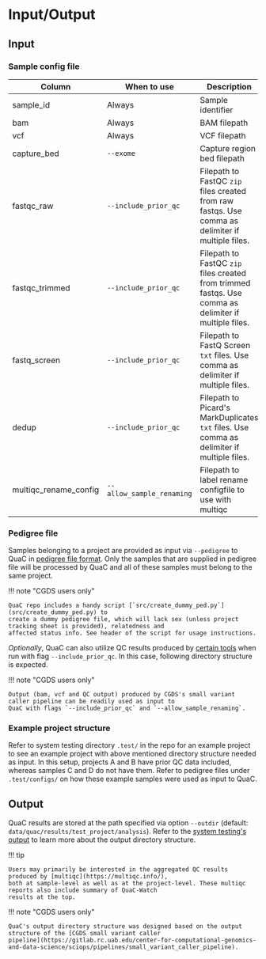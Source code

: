 # Input/Output

## Input

### Sample config file

| Column                | When to use               | Description                                                                                           |
| --------------------- | ------------------------- | ----------------------------------------------------------------------------------------------------- |
| sample_id             | Always                    | Sample identifier                                                                                     |
| bam                   | Always                    | BAM filepath                                                                                          |
| vcf                   | Always                    | VCF filepath                                                                                          |
| capture_bed           | `--exome`                 | Capture region bed filepath                                                                           |
| fastqc_raw            | `--include_prior_qc`      | Filepath to FastQC `zip` files created from raw fastqs. Use comma as delimiter if multiple files.     |
| fastqc_trimmed        | `--include_prior_qc`      | Filepath to FastQC `zip` files created from trimmed fastqs. Use comma as delimiter if multiple files. |
| fastq_screen          | `--include_prior_qc`      | Filepath to FastQ Screen `txt` files. Use comma as delimiter if multiple files.                       |
| dedup                 | `--include_prior_qc`      | Filepath to Picard's MarkDuplicates `txt` files. Use comma as delimiter if multiple files.            |
| multiqc_rename_config | `--allow_sample_renaming` | Filepath to label rename configfile to use with multiqc                                               |

### Pedigree file

<!-- markdown-link-check-disable -->

Samples belonging to a project are provided as input via `--pedigree` to QuaC in [pedigree file
format](https://gatk.broadinstitute.org/hc/en-us/articles/360035531972-PED-Pedigree-format). Only the samples that are
supplied in pedigree file will be processed by QuaC and all of these samples must belong to the same project.

<!-- markdown-link-check-enable -->

!!! note "CGDS users only"

    QuaC repo includes a handy script [`src/create_dummy_ped.py`](src/create_dummy_ped.py) to
    create a dummy pedigree file, which will lack sex (unless project tracking sheet is provided), relatedness and
    affected status info. See header of the script for usage instructions. 


*Optionally*, QuaC can also utilize QC results produced by [certain
tools](./index.md#optional-qc-output-consumed-by-quac) when run with flag `--include_prior_qc`. In this case, following
directory structure is expected.


!!! note "CGDS users only"

    Output (bam, vcf and QC output) produced by CGDS's small variant caller pipeline can be readily used as input to
    QuaC with flags `--include_prior_qc` and `--allow_sample_renaming`.

### Example project structure

Refer to system testing directory `.test/` in the repo for an example project to see an example project with above
mentioned directory structure needed as input. In this setup, projects A and B have prior QC data included, whereas
samples C and D do not have them. Refer to pedigree files under `.test/configs/` on how these example samples were used
as input to QuaC. 


## Output

QuaC results are stored at the path specified via option `--outdir` (default:
`data/quac/results/test_project/analysis`).  Refer to the [system testing's
output](./system_testing.md#expected-output-files) to learn more about the output directory structure. 

!!! tip

    Users may primarily be interested in the aggregated QC results produced by [multiqc](https://multiqc.info/),
    both at sample-level as well as at the project-level. These multiqc reports also include summary of QuaC-Watch
    results at the top.

!!! note "CGDS users only"

    QuaC's output directory structure was designed based on the output structure of the [CGDS small variant caller
    pipeline](https://gitlab.rc.uab.edu/center-for-computational-genomics-and-data-science/sciops/pipelines/small_variant_caller_pipeline).

